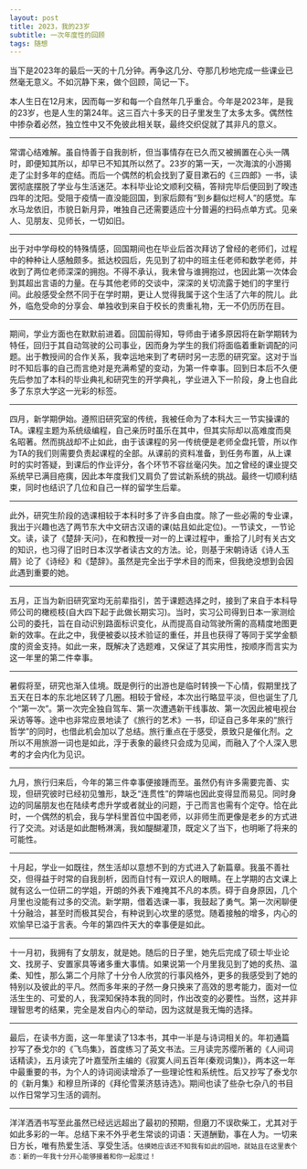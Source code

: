 ```yaml
---
layout: post
title: 2023，我的23岁
subtitle: 一次年度性的回顾
tags: 随想
---
```


当下是2023年的最后一天的十几分钟。再争这几分、夺那几秒地完成一些课业已然毫无意义。不如沉静下来，做个回顾，简记一下。

本人生日在12月末，因而每一岁和每一个自然年几乎重合。今年是2023年，是我的23岁，也是人生的第24年。这三百六十多天的日子里发生了太多太多。偶然性中掺杂着必然，独立性中又不免彼此相关联，最终交织促就了其非凡的意义。

---

常谓心结难解。虽自恃善于自我剖析，但当事情存在已久而又被搁置在心头一隅时，即便知其所以，却早已不知其所以然了。23岁的第一天，一次海滨的小游揭走了尘封多年的症结。而后一个偶然的机会找到了夏目漱石的《三四郎》一书，读罢彻底摆脱了学业与生活迷茫。本科毕业论文顺利交稿，答辩完毕后便回到了暌违四年的沈阳。受阻于疫情一直没能回国，到家后颇有“到乡翻似烂柯人”的感觉。车水马龙依旧，市貌日新月异，唯独自己还需要适应十分普遍的扫码点单方式。见亲人、见朋友、见师长，一切如旧。

---

出于对中学母校的特殊情感，回国期间也在毕业后首次拜访了曾经的老师们，过程中的种种让人感触颇多。抵达校园后，先见到了初中的班主任老师和数学老师，并收到了两位老师深深的拥抱。不得不承认，我未曾与谁拥抱过，也因此第一次体会到其超出言语的力量。在与其他老师的交谈中，深深的关切流露于她们的字里行间。此般感受全然不同于在学时期，更让人觉得我属于这个生活了六年的院儿。此外，临危受命的分享会、单独收到来自于校长的贵重礼物，无一不仍历历在目。

---

期间，学业方面也在默默前进着。回国前得知，导师由于诸多原因将在新学期转为特任，回归于其自动驾驶的公司事业，因而身为学生的我们将面临着重新调配的问题。出于教授间的合作关系，我幸运地来到了考研时另一志愿的研究室。这对于当时不知后事的自己而言绝对是充满希望的变动，为第一件幸事。回到日本后不久便先后参加了本科的毕业典礼和研究生的开学典礼，学业进入下一阶段，身上也自此多了东京大学这一光彩的标签。

---

四月，新学期伊始。遵照旧研究室的传统，我被任命为了本科大三一节实操课的TA。课程主题为系统级编程，自己亲历时虽乐在其中，但其实际却以高难度而臭名昭著。然而挑战却不止如此，由于该课程的另一传统便是老师全盘托管，所以作为TA的我们则需要负责起课程的全部。从课前的资料准备，到任务布置，从上课时的实时答疑，到课后的作业评分，各个环节不容丝毫闪失。加之曾经的课业提交系统早已满目疮痍，因此本年度我们又肩负了尝试新系统的挑战。最终一切顺利结束，同时也结识了几位和自己一样的留学生后辈。

---

此外，研究生阶段的选课相较于本科时多了许多自由度。除了一些必需的专业课，我出于兴趣也选了两节东大中文研古汉语的课(姑且如此定位)。一节读文，一节论文。读，读了《楚辞·天问》，在和教授一对一的上课过程中，重拾了儿时有关古文的知识，也习得了旧时日本汉学者读古文的方法。论，则基于宋朝诗话《诗人玉屑》论了《诗经》和《楚辞》。虽然是完全出于学术目的而来，但我绝没想到会因此遇到重要的她。

---

五月，正当为新旧研究室均无前辈指引，苦于课题选择之时，接到了来自于本科导师公司的橄榄枝(自大四下起于此做长期实习)。当时，实习公司得到日本一家测绘公司的委托，旨在自动识别路面标识变化，从而提高自动驾驶所需的高精度地图更新的效率。在此之中，我便被委以技术验证的重任，并且也获得了等同于奖学金额度的资金支持。如此一来，既解决了选题难，又保证了其实用性，按顺序而言实为这一年里的第二件幸事。

---

暑假将至，研究也渐入佳境。既是例行的出游也是临时转换一下心情，假期里找了五天在日本的东北地区转了几圈。相较于曾经，本次出行略显平淡，但也诞生了几个“第一次”。第一次完全独自驾车、第一次遭遇新干线事故、第一次因此被电视台采访等等。途中也非常应景地读了《旅行的艺术》一书，印证自己多年来的“旅行哲学”的同时，也借此机会加以了总结。旅行重点在于感受，景致只是催化剂。之所以不用旅游一词也是如此，浮于表象的最终只会成为见闻，而融入了个人深入思考的才会内化为见识。

---

九月，旅行归来后，今年的第三件幸事便接踵而至。虽然仍有许多需要完善、实现，但研究彼时已经初见雏形，缺乏“连贯性”的弊端也因此变得显而易见。同时身边的同届朋友也在陆续考虑升学或者就业的问题，于己而言也需有个定夺。恰在此时，一个偶然的机会，我与学科里首位中国老师，以非师生而更像是老乡的方式进行了交流。对话是如此酣畅淋漓，我如醍醐灌顶，既定义了当下，也明晰了将来的可能性。

---

十月起，学业一如既往，然生活却以意想不到的方式进入了新篇章。我虽不善社交，但得益于时常的自我剖析，因而自忖有一双识人的眼睛。在上学期的古文课上就有这么一位研二的学姐，开朗的外表下难掩其不凡的本质。碍于自身原因，几个月里也没能有过多的交流。新学期，借着选课一事，我鼓起了勇气。第一次闲聊便十分融洽，甚至时而极其契合，有种说到心坎里的感觉。随着接触的增多，内心的欢愉早已溢于言表。今年的第四件天大的幸事便是如此。

---

十一月初，我拥有了女朋友，就是她。随后的日子里，她先后完成了硕士毕业论文、找房子、安置家具等诸多重大事情。如果说第一个月里我见到了她的炙热、温柔、知性，那么第二个月除了十分令人欣赏的行事风格外，更多的我感受到了她的特别以及彼此的平凡。然而多年来的孑然一身只换来了高效的思考能力，面对一位活生生的、可爱的人，我深知保持本我的同时，作出改变的必要性。当然，这并非理智思考的结果，完全是发自内心的举动，因为这就是我无悔的选择。

---

最后，在读书方面，这一年里读了13本书，其中一半是与诗词相关的。年初通篇抄写了泰戈尔的《飞鸟集》，首度练习了英文书法。三月读完苏缨所著的《人间词话精读》，五月读完了叶嘉莹所主编的《寂寞人间五百年(秦观词集)》，两本这一年中最重要的书，为个人的诗词阅读增添了一些理论性和系统性。后又抄写了泰戈尔的《新月集》和穆旦所译的《拜伦雪莱济慈诗选》。期间也读了些杂七杂八的书目以作日常学习生活的调剂。

---

洋洋洒洒书写至此虽然已经远远超出了最初的预期，但磨刀不误砍柴工，尤其对于如此多彩的一年。总结下来不外乎老生常谈的词语：天道酬勤，事在人为。一切来日方长，唯有热爱生活、享受生活。<small>估摸她应该还不知我有如此的园地，就姑且在这里表个态：新的一年我十分开心能够接着和你一起度过！</small>
